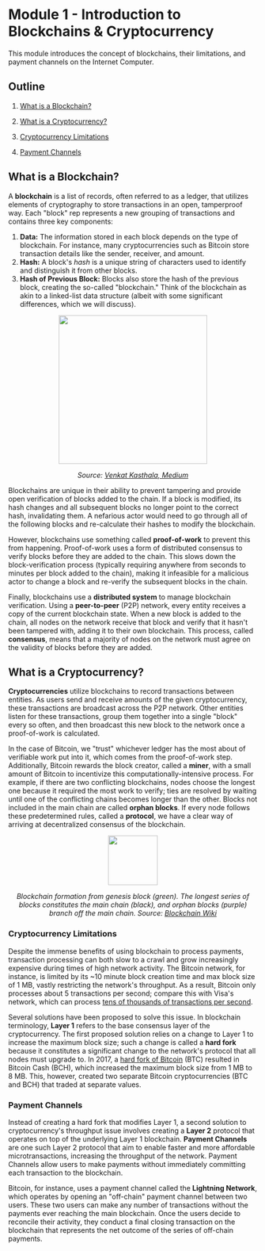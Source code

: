 # Module 1 - Introduction to Blockchains & Cryptocurrency

This module introduces the concept of blockchains, their limitations, and payment channels on the Internet Computer.

## Outline

1. [What is a Blockchain?](#What-is-a-Blockchain?)

2. [What is a Cryptocurrency?](#What-is-a-Cryptocurrency?)
3. [Cryptocurrency Limitations](#Cryptocurrency-Limitations)
4. [Payment Channels](#Payment-Channels)

## What is a Blockchain?

A **blockchain** is a list of records, often referred to as a ledger, that utilizes elements of cryptography to store transactions in an open, tamperproof way. Each "block" rep represents a new grouping of transactions and contains three key components:

1. **Data:** The information stored in each block depends on the type of blockchain. For instance, many cryptocurrencies such as Bitcoin store transaction details like the sender, receiver, and amount. 
2. **Hash:** A block's *hash* is a unique string of characters used to identify and distinguish it from other blocks.
3. **Hash of Previous Block:** Blocks also store the hash of the previous block, creating the so-called "blockchain." Think of the blockchain as akin to a linked-list data structure (albeit with some significant differences, which we will discuss). 

<p align="center"><img src="https://miro.medium.com/max/977/1*mNdCyhj2WRSzmgTOVztaUg.png" height="300"/> </p>

<p align="center"> <i>Source: <a href="https://medium.com/swlh/blockchain-characteristics-and-its-suitability-as-a-technical-solution-bd65fc2c1ad1">Venkat Kasthala, Medium</a></i></p>

Blockchains are unique in their ability to prevent tampering and provide open verification of blocks added to the chain. If a block is modified, its hash changes and all subsequent blocks no longer point to the correct hash, invalidating them. A nefarious actor would need to go through all of the following blocks and re-calculate their hashes to modify the blockchain.

However, blockchains use something called **proof-of-work** to prevent this from happening. Proof-of-work uses a form of distributed consensus to verify blocks before they are added to the chain. This slows down the block-verification process (typically requiring anywhere from seconds to minutes per block added to the chain), making it infeasible for a malicious actor to change a block and re-verify the subsequent blocks in the chain.

Finally, blockchains use a **distributed system** to manage blockchain verification. Using a **peer-to-peer** (P2P) network, every entity receives a copy of the current blockchain state. When a new block is added to the chain, all nodes on the network receive that block and verify that it hasn't been tampered with, adding it to their own blockchain. This process, called **consensus**, means that a majority of nodes on the network must agree on the validity of blocks before they are added.

## What is a Cryptocurrency?

**Cryptocurrencies** utilize blockchains to record transactions between entities. As users send and receive amounts of the given cryptocurrency, these transactions are broadcast across the P2P network. Other entities listen for these transactions, group them together into a single "block" every so often, and then broadcast this new block to the network once a proof-of-work is calculated. 

In the case of Bitcoin, we "trust" whichever ledger has the most about of verifiable work put into it, which comes from the proof-of-work step. Additionally, Bitcoin rewards the block creator, called a **miner**, with a small amount of Bitcoin to incentivize this computationally-intensive process. For example, if there are two conflicting blockchains, nodes choose the longest one because it required the most work to verify; ties are resolved by waiting until one of the conflicting chains becomes longer than the other. Blocks not included in the main chain are called **orphan blocks**. If every node follows these predetermined rules, called a **protocol**, we have a clear way of arriving at decentralized consensus of the blockchain.

<p align="center"><img src="images/blockchain.png" width="100"/></p>

<p align="center"> <i>Blockchain formation from genesis block (green). The longest series of blocks constitutes the main chain (black), and orphan blocks (purple) branch off the main chain. Source: <a href="https://en.wikipedia.org/wiki/Blockchain">Blockchain Wiki</a></i></p>

### Cryptocurrency Limitations

Despite the immense benefits of using blockchain to process payments, transaction processing can both slow to a crawl and grow increasingly expensive during times of high network activity. The Bitcoin network, for instance, is limited by its ~10 minute block creation time and max block size of 1 MB, vastly restricting the network's throughput. As a result, Bitcoin only processes about 5 transactions per second; compare this with Visa's network, which can process [tens of thousands of transactions per second](https://usa.visa.com/dam/VCOM/download/corporate/media/visanet-technology/aboutvisafactsheet.pdf). 

Several solutions have been proposed to solve this issue. In blockchain terminology, **Layer 1** refers to the base consensus layer of the cryptocurrency. The first proposed solution relies on a change to Layer 1 to increase the maximum block size; such a change is called a **hard fork** because it constitutes a significant change to the network's protocol that all nodes must upgrade to. In 2017, a [hard fork of Bitcoin](https://www.investopedia.com/tech/history-bitcoin-hard-forks/) (BTC) resulted in Bitcoin Cash (BCH), which increased the maximum block size from 1 MB to 8 MB. This, however, created two separate Bitcoin cryptocurrencies (BTC and BCH) that traded at separate values. 

### Payment Channels

Instead of creating a hard fork that modifies Layer 1, a second solution to cryptocurrency's throughput issue involves creating a **Layer 2** protocol that operates on top of the underlying Layer 1 blockchain. **Payment Channels** are one such Layer 2 protocol that aim to enable faster and more affordable microtransactions, increasing the throughput of the network. Payment Channels allow users to make payments without immediately committing each transaction to the blockchain. 

Bitcoin, for instance, uses a payment channel called the **Lightning Network**, which operates by opening an "off-chain" payment channel between two users. These two users can make any number of transactions without the payments ever reaching the main blockchain. Once the users decide to reconcile their activity, they conduct a final closing transaction on the blockchain that represents the net outcome of the series of off-chain payments.  
